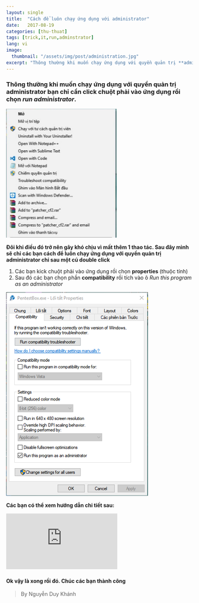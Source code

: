 ```yaml
---
layout: single
title:  "Cách để luôn chạy ứng dụng với administrator"
date:   2017-08-19
categories: [thu-thuat]
tags: [trick,it,run,adminstrator]
lang: vi
image:
  thumbnail: "/assets/img/post/administration.jpg"
excerpt: "Thông thường khi muốn chạy ứng dụng với quyền quản trị **administrator** bạn chỉ cần click chuột phải vào ứng dụng rồi chọn **_run administrator_**"
---
```

### Thông thường khi muốn chạy ứng dụng với quyền quản trị **administrator** bạn chỉ cần click chuột phải vào ứng dụng rồi chọn **_run administrator_**.

![Hình 1](/assets/img/trickit/run-administrator2.PNG)

**Đôi khi điều đó trở nên gây khó chịu vì mất thêm 1 thao tác. Sau đây mình sẽ chỉ các bạn cách để luôn chạy ứng dụng với quyền quản trị administrator chỉ sau một cú double click**

1. Các bạn kick chuột phải vào ứng dụng rồi chọn **properties** (thuộc tính)
2. Sau đó các bạn chọn phần **compatibility** rồi tích vào ô _Run this program as an administrator_

![Hình 2](/assets/img/trickit/run-administrator3.PNG)

**Các bạn có thể xem hướng dẫn chi tiết sau:**

<iframe style="width: 560; height: 315; max-width: 100%; margin: 0 auto;" src="https://www.youtube.com/embed/kuNkRlf1iFg" frameborder="0" allowfullscreen></iframe>

#### Ok vậy là xong rồi đó. Chúc các bạn thành công
>By Nguyễn Duy Khánh


